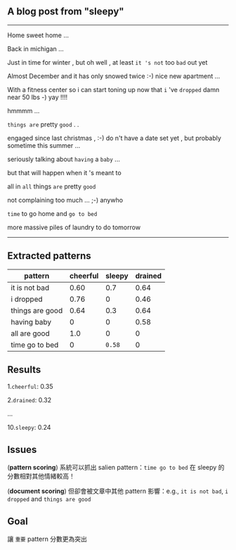 
## A blog post from "sleepy"

---
Home sweet home ...

Back in michigan ...

Just in time for winter , but oh well , at least `it 's not` too `bad` out yet

Almost December and it has only snowed twice :-) nice new apartment ...

With a fitness center so i can start toning up now that `i` 've `dropped` damn near 50 lbs -) yay !!!!

hmmmm ...

`things are` pretty `good` . .

engaged since last christmas , :-) do n't have a date set yet , but probably sometime this summer ...

seriously talking about `having` a `baby` ...

but that will happen when it 's meant to

all in `all` things `are` pretty `good`

not complaining too much ... ;-) anywho

`time` to go home and `go to bed`

more massive piles of laundry to do tomorrow

---


## Extracted patterns

pattern  			| cheerful 	| sleepy 	| drained
-------- 			| -------- 	| ------ 	| -------
it is not bad 	|	0.60  		| 	0.7 	|  0.64
i dropped			|	0.76		|	0		|  0.46
things are good 	|	0.64  		|   0.3  	|  0.64
having baby		|	0			|	0		|  0.58
all are good 		|	1.0  		|   0  	|  0
time go to bed	|	0			|	`0.58`	|  0


## Results

1.`cheerful`: 0.35

2.`drained`: 0.32

...

10.`sleepy`: 0.24


## Issues

(__pattern scoring__) 系統可以抓出 salien pattern：`time go to bed` 在 sleepy 的分數相對其他情緒較高！

(__document scoring__) 但卻會被文章中其他 pattern 影響：e.g., `it is not bad`, `i dropped` and `things are good`


## Goal

讓 `重要` pattern 分數更為突出

	

